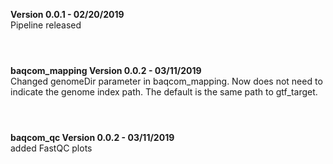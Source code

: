 <b> Version 0.0.1 - 02/20/2019 </b><br>
  Pipeline released<br><br>
  <h1></h1>
<b> baqcom_mapping Version 0.0.2 - 03/11/2019 </b><br>
Changed genomeDir parameter in baqcom_mapping. Now does not need to indicate the genome index path. The default is the same path to gtf_target.<br><br>
 <h1></h1>
<b> baqcom_qc Version 0.0.2 - 03/11/2019 </b><br>
added FastQC plots
